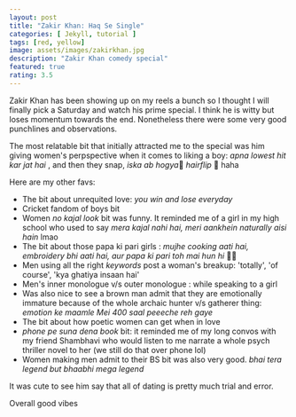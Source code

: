```yaml
---
layout: post
title: "Zakir Khan: Haq Se Single"
categories: [ Jekyll, tutorial ]
tags: [red, yellow]
image: assets/images/zakirkhan.jpg
description: "Zakir Khan comedy special"
featured: true
rating: 3.5
---
```


Zakir Khan has been showing up on my reels a bunch so I thought I will finally pick a Saturday and watch his prime special. I think he is witty but loses momentum towards the end. Nonetheless there were some very good punchlines and observations.

The most relatable bit that initially attracted me to the special was him giving women's perpspective when it comes to liking a boy:
_apna lowest hit kar jat hai_ , and then they snap, _iska ab hogya_🙅 *hairflip* 💁 haha 

Here are my other favs:

* The bit about unrequited love: _you win and lose everyday_
* Cricket fandom of boys bit
* Women _no kajal look_ bit was funny. It reminded me of a girl in my high school who used to say _mera kajal nahi hai, meri aankhein naturally aisi hain_ lmao
* The bit about those papa ki pari girls : _mujhe cooking aati hai, embroidery bhi aati hai, aur papa ki pari toh mai hun hi_ 🙋😌
* Men using all the right _keywords_ post a woman's breakup: 'totally', 'of course', 'kya ghatiya insaan hai'
* Men's inner monologue v/s outer monologue : while speaking to a girl
* Was also nice to see a brown man admit that they are emotionally immature because of the whole archaic hunter v/s gatherer thing: _emotion ke maamle Mei 400 saal peeeche reh gaye_
* The bit about how poetic women can get when in love
* _phone pe suna dena book_ bit: it reminded me of my long convos with my friend Shambhavi who would listen to me narrate a whole psych thriller novel to her (we still do that over phone lol)
* Women making men admit to their BS bit was also very good. _bhai tera legend but bhaabhi mega legend_

It was cute to see him say that all of dating is pretty much trial and error. 

Overall good vibes 


